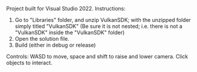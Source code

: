 Project built for Visual Studio 2022.
Instructions:
1. Go to "Libraries" folder, and unzip VulkanSDK; with the unzipped folder simply titled "VulkanSDK" (Be sure it is not nested; i.e. there is not a "VulkanSDK" inside the "VulkanSDK" folder)
1. Open the solution file.
2. Build (either in debug or release)

Controls: WASD to move, space and shift to raise and lower camera. Click objects to interact.
